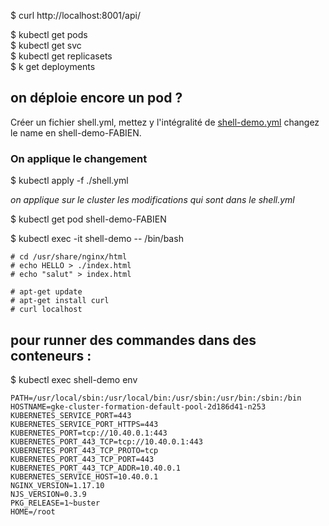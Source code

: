 $  curl http://localhost:8001/api/  


$ kubectl get pods    
$ kubectl get svc    
$ kubectl get replicasets    
$ k get deployments

## on déploie encore un pod ?

Créer un fichier shell.yml, mettez y l'intégralité de [shell-demo.yml](./shell-demo.yml)
changez le name en shell-demo-FABIEN.
    
### On applique le changement

$ kubectl apply -f ./shell.yml

_on applique sur le cluster les modifications qui sont dans le shell.yml_

$ kubectl get pod shell-demo-FABIEN

$ kubectl exec -it shell-demo -- /bin/bash      

    # cd /usr/share/nginx/html
    # echo HELLO > ./index.html
    # echo "salut" > index.html
    
    # apt-get update
    # apt-get install curl
    # curl localhost
    
    
## pour runner des commandes dans des conteneurs : 

$ kubectl exec shell-demo env

    PATH=/usr/local/sbin:/usr/local/bin:/usr/sbin:/usr/bin:/sbin:/bin
    HOSTNAME=gke-cluster-formation-default-pool-2d186d41-n253
    KUBERNETES_SERVICE_PORT=443
    KUBERNETES_SERVICE_PORT_HTTPS=443
    KUBERNETES_PORT=tcp://10.40.0.1:443
    KUBERNETES_PORT_443_TCP=tcp://10.40.0.1:443
    KUBERNETES_PORT_443_TCP_PROTO=tcp
    KUBERNETES_PORT_443_TCP_PORT=443
    KUBERNETES_PORT_443_TCP_ADDR=10.40.0.1
    KUBERNETES_SERVICE_HOST=10.40.0.1
    NGINX_VERSION=1.17.10
    NJS_VERSION=0.3.9
    PKG_RELEASE=1~buster
    HOME=/root
    
    






